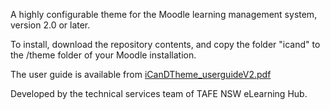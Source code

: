 A highly configurable theme for the Moodle learning management system, version 2.0 or later.

To install, download the repository contents, and copy the folder "icand" to the /theme folder of your Moodle installation.

The user guide is available from <a href="http://www.ehub.tafensw.edu.au/interface/pluginfile.php/417/mod_resource/content/1/iCanDTheme_userguideV2.pdf">iCanDTheme_userguideV2.pdf</a>

Developed by the technical services team of TAFE NSW eLearning Hub.
